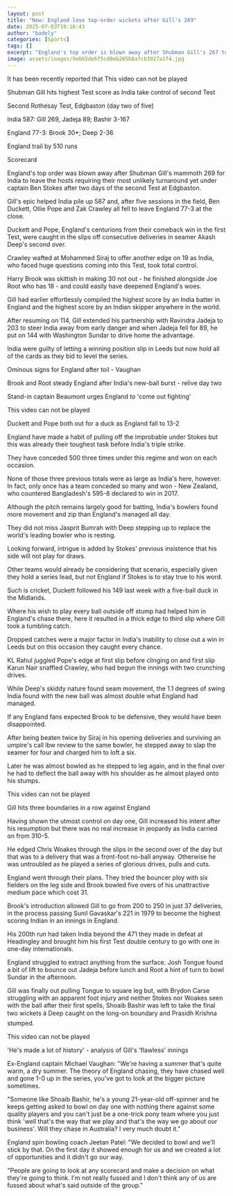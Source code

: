 ```yaml
---
layout: post
title: "New: England lose top-order wickets after Gill's 269"
date: 2025-07-03T19:16:43
author: "badely"
categories: [Sports]
tags: []
excerpt: "England's top order is blown away after Shubman Gill's 267 to leave the hosts requiring their most unlikely turnaround yet under Ben Stokes."
image: assets/images/9e665de6f5cd0eb265b8afcb3927a1f4.jpg
---
```


It has been recently reported that This video can not be played

Shubman Gill hits highest Test score as India take control of second Test

Second Rothesay Test, Edgbaston (day two of five)

India 587: Gill 269, Jadeja 89; Bashir 3-167

England 77-3: Brook 30*; Deep 2-36

England trail by 510 runs

Scorecard

England's top order was blown away after Shubman Gill's mammoth 269 for India to leave the hosts requiring their most unlikely turnaround yet under captain Ben Stokes after two days of the second Test at Edgbaston.

Gill's epic helped India pile up 587 and, after five sessions in the field, Ben Duckett, Ollie Pope and Zak Crawley all fell to leave England 77-3 at the close.

Duckett and Pope, England's centurions from their comeback win in the first Test, were caught in the slips off consecutive deliveries in seamer Akash Deep's second over.

Crawley wafted at Mohammed Siraj to offer another edge on 19 as India, who faced huge questions coming into this Test, took total control. 

Harry Brook was skittish in making 30 not out - he finished alongside Joe Root who has 18 - and could easily have deepened England's woes.

Gill had earlier effortlessly compiled the highest score by an India batter in England and the highest score by an Indian skipper anywhere in the world.

After resuming on 114, Gill extended his partnership with Ravindra Jadeja to 203 to steer India away from early danger and when Jadeja fell for 89, he put on 144 with Washington Sundar to drive home the advantage.

India were guilty of letting a winning position slip in Leeds but now hold all of the cards as they bid to level the series.

Ominous signs for England after toil - Vaughan

Brook and Root steady England after India's new-ball burst - relive day two

Stand-in captain Beaumont urges England to 'come out fighting' 

This video can not be played

Duckett and Pope both out for a duck as England fall to 13-2

England have made a habit of pulling off the improbable under Stokes but this was already their toughest task before India's triple strike.

They have conceded 500 three times under this regime and won on each occasion.

None of those three previous totals were as large as India's here, however. In fact, only once has a team conceded so many and won - New Zealand, who countered Bangladesh's 595-8 declared to win in 2017.

Although the pitch remains largely good for batting, India's bowlers found more movement and zip than England's managed all day.

They did not miss Jasprit Bumrah with Deep stepping up to replace the world's leading bowler who is resting.

Looking forward, intrigue is added by Stokes' previous insistence that his side will not play for draws.

Other teams would already be considering that scenario, especially given they hold a series lead, but not England if Stokes is to stay true to his word.

Such is cricket, Duckett followed his 149 last week with a five-ball duck in the Midlands.

Where his wish to play every ball outside off stump had helped him in England's chase there, here it resulted in a thick edge to third slip where Gill took a tumbling catch.

Dropped catches were a major factor in India's inability to close out a win in Leeds but on this occasion they caught every chance.

KL Rahul juggled Pope's edge at first slip before clinging on and first slip Karun Nair snaffled Crawley, who had begun the innings with two crunching drives.

While Deep's skiddy nature found seam movement, the 1.1 degrees of swing India found with the new ball was almost double what England had managed.

If any England fans expected Brook to be defensive, they would have been disappointed.

After being beaten twice by Siraj in his opening deliveries and surviving an umpire's call lbw review to the same bowler, he stepped away to slap the seamer for four and charged him to loft a six.

Later he was almost bowled as he stepped to leg again, and in the final over he had to deflect the ball away with his shoulder as he almost played onto his stumps.

This video can not be played

Gill hits three boundaries in a row against England

Having shown the utmost control on day one, Gill increased his intent after his resumption but there was no real increase in jeopardy as India carried on from 310-5.

He edged Chris Woakes through the slips in the second over of the day but that was to a delivery that was a front-foot no-ball anyway. Otherwise he was untroubled as he played a series of glorious drives, pulls and cuts.

England went through their plans. They tried the bouncer ploy with six fielders on the leg side and Brook bowled five overs of his unattractive medium pace which cost 31.

Brook's introduction allowed Gill to go from 200 to 250 in just 37 deliveries, in the process passing Sunil Gavaskar's 221 in 1979 to become the highest scoring Indian in an innings in England.

His 200th run had taken India beyond the 471 they made in defeat at Headingley and brought him his first Test double century to go with one in one-day internationals.

England struggled to extract anything from the surface. Josh Tongue found a bit of lift to bounce out Jadeja before lunch and Root a hint of turn to bowl Sundar in the afternoon.

Gill was finally out pulling Tongue to square leg but, with Brydon Carse struggling with an apparent foot injury and neither Stokes nor Woakes seen with the ball after their first spells, Shoaib Bashir was left to take the final two wickets â Deep caught on the long-on boundary and Prasidh Krishna stumped.

This video can not be played

'He's made a lot of history' - analysis of Gill's 'flawless' innings

Ex-England captain Michael Vaughan: "We're having a summer that's quite warm, a dry summer. The theory of England chasing, they have chased well and gone 1-0 up in the series, you've got to look at the bigger picture sometimes.

"Someone like Shoaib Bashir, he's a young 21-year-old off-spinner and he keeps getting asked to bowl on day one with nothing there against some quality players and you can't just be a one-trick pony team where you just think 'well that's the way that we play and that's the way we go about our business'. Will they chase in Australia? I very much doubt it."

England spin bowling coach Jeetan Patel: "We decided to bowl and we'll stick by that. On the first day it showed enough for us and we created a lot of opportunities and it didn't go our way.

"People are going to look at any scorecard and make a decision on what they're going to think. I'm not really fussed and I don't think any of us are fussed about what's said outside of the group."

